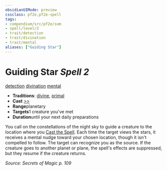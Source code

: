 ```yaml
---
obsidianUIMode: preview
cssclass: pf2e,pf2e-spell
tags:
- compendium/src/pf2e/som
- spell/level/2
- trait/detection
- trait/divination
- trait/mental
aliases: ["Guiding Star"]
---
```

# Guiding Star *Spell 2*   
[detection](/rules/traits/detection.md)  [divination](/rules/traits/divination.md)  [mental](/rules/traits/mental.md)  

- **Traditions**: [divine](/rules/traits/divine.md), [primal](/rules/traits/primal.md)
- **Cast** [>>](/rules/core-rulebook/chapter-9-playing-the-game.md#Actions "Two-Action") 
- **Range**planetary
- **Targets**1 creature you've met
- **Duration**until your next daily preparations

You call on the constellations of the night sky to guide a creature to the location where you [Cast the Spell](/rules/actions/cast-a-spell.md). Each time the target views the stars, it receives a mental nudge toward your chosen location, though it isn't compelled to follow. The target can recognize you as the source. If the creature goes to another planet or plane, the spell's effects are suppressed, but they resume if the creature returns.

*Source: Secrets of Magic p. 109*